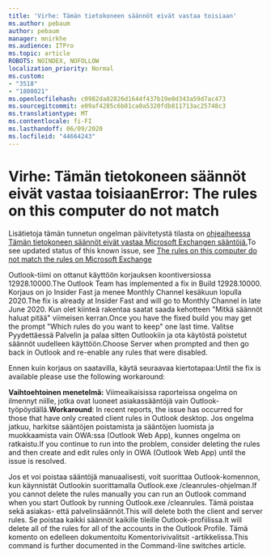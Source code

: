 ```yaml
---
title: 'Virhe: Tämän tietokoneen säännöt eivät vastaa toisiaan'
ms.author: pebaum
author: pebaum
manager: mnirkhe
ms.audience: ITPro
ms.topic: article
ROBOTS: NOINDEX, NOFOLLOW
localization_priority: Normal
ms.custom:
- "3518"
- "1800021"
ms.openlocfilehash: c0982da82826d1644f437b19e0d343a59d7ac473
ms.sourcegitcommit: e09af4285c6b81ca0a5320fdb811713ac25748c3
ms.translationtype: MT
ms.contentlocale: fi-FI
ms.lasthandoff: 06/09/2020
ms.locfileid: "44664243"
---
```

# <a name="error-the-rules-on-this-computer-do-not-match"></a><span data-ttu-id="28e56-102">Virhe: Tämän tietokoneen säännöt eivät vastaa toisiaan</span><span class="sxs-lookup"><span data-stu-id="28e56-102">Error: The rules on this computer do not match</span></span>

<span data-ttu-id="28e56-103">Lisätietoja tämän tunnetun ongelman päivitetystä tilasta on [ohjeaiheessa Tämän tietokoneen säännöt eivät vastaa Microsoft Exchangen sääntöjä.](https://support.office.com/article/d032e037-b224-429e-b325-633afde9b5f0)</span><span class="sxs-lookup"><span data-stu-id="28e56-103">To see updated status of this known issue, see [The rules on this computer do not match the rules on Microsoft Exchange](https://support.office.com/article/d032e037-b224-429e-b325-633afde9b5f0)</span></span>

<span data-ttu-id="28e56-104">Outlook-tiimi on ottanut käyttöön korjauksen koontiversiossa 12928.10000.</span><span class="sxs-lookup"><span data-stu-id="28e56-104">The Outlook Team has implemented a fix in Build 12928.10000.</span></span> <span data-ttu-id="28e56-105">Korjaus on jo Insider Fast ja menee Monthly Channel kesäkuun lopulla 2020.</span><span class="sxs-lookup"><span data-stu-id="28e56-105">The fix is already at Insider Fast and will go to Monthly Channel in late June 2020.</span></span> <span data-ttu-id="28e56-106">Kun olet kiinteä rakentaa saatat saada kehotteen "Mitkä säännöt haluat pitää" viimeisen kerran.</span><span class="sxs-lookup"><span data-stu-id="28e56-106">Once you have the fixed build you may get the prompt "Which rules do you want to keep" one last time.</span></span> <span data-ttu-id="28e56-107">Valitse Pyydettäessä Palvelin ja palaa sitten Outlookiin ja ota käytöstä poistetut säännöt uudelleen käyttöön.</span><span class="sxs-lookup"><span data-stu-id="28e56-107">Choose Server when prompted and then go back in Outlook and re-enable any rules that were disabled.</span></span>

<span data-ttu-id="28e56-108">Ennen kuin korjaus on saatavilla, käytä seuraavaa kiertotapaa:</span><span class="sxs-lookup"><span data-stu-id="28e56-108">Until the fix is available please use the following workaround:</span></span>

<span data-ttu-id="28e56-109">**Vaihtoehtoinen menetelmä:** Viimeaikaisissa raporteissa ongelma on ilmennyt niille, jotka ovat luoneet asiakassääntöjä vain Outlook-työpöydällä.</span><span class="sxs-lookup"><span data-stu-id="28e56-109">**Workaround**: In recent reports, the issue has occurred for those that have only created client rules in Outlook desktop.</span></span> <span data-ttu-id="28e56-110">Jos ongelma jatkuu, harkitse sääntöjen poistamista ja sääntöjen luomista ja muokkaamista vain OWA:ssa (Outlook Web App), kunnes ongelma on ratkaistu.</span><span class="sxs-lookup"><span data-stu-id="28e56-110">If you continue to run into the problem, consider deleting the rules and then create and edit rules only in OWA (Outlook Web App) until the issue is resolved.</span></span>

<span data-ttu-id="28e56-111">Jos et voi poistaa sääntöjä manuaalisesti, voit suorittaa Outlook-komennon, kun käynnistät Outlookin suorittamalla Outlook.exe /cleanrules-ohjelman.</span><span class="sxs-lookup"><span data-stu-id="28e56-111">If you cannot delete the rules manually you can run an Outlook command when you start Outlook by running Outlook.exe /cleanrules.</span></span> <span data-ttu-id="28e56-112">Tämä poistaa sekä asiakas- että palvelinsäännöt.</span><span class="sxs-lookup"><span data-stu-id="28e56-112">This will delete both the client and server rules.</span></span> <span data-ttu-id="28e56-113">Se poistaa kaikki säännöt kaikille tileille Outlook-profiilissa.</span><span class="sxs-lookup"><span data-stu-id="28e56-113">It will delete all of the rules for all of the accounts in the Outlook Profile.</span></span> <span data-ttu-id="28e56-114">Tämä komento on edelleen dokumentoitu Komentorivivalitsit -artikkelissa.</span><span class="sxs-lookup"><span data-stu-id="28e56-114">This command is further documented in the Command-line switches article.</span></span>

